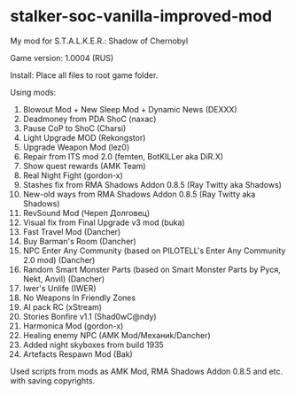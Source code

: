 # stalker-soc-vanilla-improved-mod
My mod for S.T.A.L.K.E.R.: Shadow of Chernobyl

Game version: 1.0004 (RUS)

Install: Place all files to root game folder.

Using mods:
1. Blowout Mod + New Sleep Mod + Dynamic News (DEXXX)
2. Deadmoney from PDA ShoC (naxac)
3. Pause CoP to ShoC (Charsi)
4. Light Upgrade MOD (Rekongstor)
5. Upgrade Weapon Mod (lez0)
6. Repair from ITS mod 2.0 (femten, BotKILLer aka DiR.X)
7. Show quest rewards (AMK Team)
8. Real Night Fight (gordon-x)
9. Stashes fix from RMA Shadows Addon 0.8.5 (Ray Twitty aka Shadows)
10. New-old ways from RMA Shadows Addon 0.8.5 (Ray Twitty aka Shadows)
11. RevSound Mod (Череп Долговец)
12. Visual fix from Final Upgrade v3 mod (buka)
13. Fast Travel Mod (Dancher) 
14. Buy Barman's Room (Dancher)
15. NPC Enter Any Community (based on PILOTELL's Enter Any Community 2.0 mod) (Dancher)
16. Random Smart Monster Parts (based on Smart Monster Parts by Руся, Nekt, Anvil) (Dancher)
17. Iwer's Unlife (IWER)
18. No Weapons In Friendly Zones
19. AI pack RC (xStream)
20. Stories Bonfire v1.1 (Shad0wC@ndy)
21. Harmonica Mod (gordon-x)
22. Healing enemy NPC (AMK Mod/Механиk/Dancher)
23. Added night skyboxes from build 1935
24. Artefacts Respawn Mod (Bak)

Used scripts from mods as AMK Mod, RMA Shadows Addon 0.8.5 and etc. with saving copyrights.
